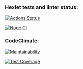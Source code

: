 ### Hexlet tests and linter status:
[![Actions Status](https://github.com/cokuevn/frontend-project-46/workflows/hexlet-check/badge.svg)](https://github.com/cokuevn/frontend-project-46/actions)

[![Node CI](https://github.com/cokuevn/frontend-project-46/workflows/nodeci.yml/badge.svg)](https://github.com/cokuevn/frontend-project-46/actions)

### CodeClimate:
[![Maintainability](https://api.codeclimate.com/v1/badges/c9de4feb34e115d52870/maintainability)](https://codeclimate.com/github/cokuevn/frontend-project-46/maintainability)

[![Test Coverage](https://api.codeclimate.com/v1/badges/c9de4feb34e115d52870/test_coverage)](https://codeclimate.com/github/cokuevn/frontend-project-46/test_coverage)
